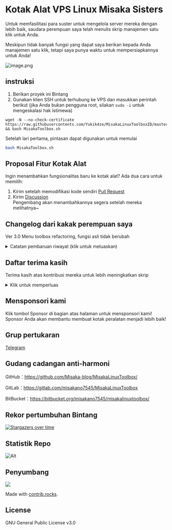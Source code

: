 # Kotak Alat VPS Linux Misaka Sisters

Untuk memfasilitasi para suster untuk mengelola server mereka dengan lebih baik, saudara perempuan saya telah menulis skrip manajemen satu klik untuk Anda.

Meskipun tidak banyak fungsi yang dapat saya berikan kepada Anda manajemen satu klik, tetapi saya punya waktu untuk mempersiapkannya untuk Anda!

![image.png](https://s2.loli.net/2021/12/26/WkiwbdExvnGAXCh.png)

## instruksi

1. Berikan proyek ini Bintang 
2. Gunakan klien SSH untuk terhubung ke VPS dan masukkan perintah berikut (jika Anda bukan pengguna root, silakan `sudo -i` untuk mengeskalasi hak istimewa)

```shell
wget -N --no-check-certificate https://raw.githubusercontents.com/Yukik4ze/MisakaLinuxToolboxID/master/MisakaToolbox.sh && bash MisakaToolbox.sh
```

Setelah lari pertama, pintasan dapat digunakan untuk memulai
```bash
bash MisakaToolbox.sh
```

## Proposal Fitur Kotak Alat

Ingin menambahkan fungsionalitas baru ke kotak alat? Ada dua cara untuk memilih:
1. Kirim setelah memodifikasi kode sendiri [Pull Request](https://github.com/Misaka-blog/MisakaLinuxToolbox/pulls)
2. Kirim [Discussion](https://github.com/Misaka-blog/MisakaLinuxToolbox/discussions/20)  
Pengembang akan menambahkannya segera setelah mereka melihatnya~

## Changelog dari kakak perempuan saya

Ver 3.0 Menu toolbox refactoring, fungsi asli tidak berubah

<details>
    <summary>Catatan pembaruan riwayat (klik untuk meluaskan)</summary>
    
Ver 2.1.9 Menambahkan Skrip X-ui Modifikasi Misaka

Ver 2.1.8 Menambahkan opsi bahasa Mandarin dan skrip sumber satu klik
    
Script Misaka-WARP ditambahkan ke Ver 2.1.7 WARP

Ver 2.1.6 Menambahkan skrip Ngrok

Ver 2.1.5 Menambahkan opsi untuk melepaskan semua port jaringan VPS

Ver 2.1.4 Memodifikasi sumber pembaruan ke GitLab untuk menghindari larangan GitHub yang tidak masuk akal

Ver 2.1.3 Mengganti skripnya dengan versi blog Misaka yang diperbaiki karena lompatan jaringan

Ver 2.1.2 Menambahkan skrip satu klik CloudFlare Argo Tunnel

Ver 2.1.1 Menambahkan skrip tes misakabench

Ver 2.1.0 Selamat Tahun Baru 2022! Menambahkan panel V2ray.Fun, skrip terintegrasi untuk memodifikasi root + kata sandi

Ver 2.0.9 Menambahkan panel Trojan, skrip buka kunci streaming warp fscarmen

Ver 2.0.8 Menambahkan panel Qinglong untuk memperbaiki masalah bahwa sistem Debian murni tidak dapat memperoleh alamat IP VPS

Ver 2.0.7 Menambahkan statistik pada jumlah skrip yang dijalankan, skrip versi warp docker fscarmen

Ver 2.0.6 Menambahkan opsi sistem DD (opsi hanya ditampilkan di KVM VPS)

Ver 2.0.5 Menambahkan skrip WARP dari penulis yang berbeda untuk memberi pengguna lebih banyak pilihan. Tambahkan solusi jaringan Deji DiG9

Ver 2.0.4 Menambahkan skrip ShadowSocks, BBR mendukung IBM LinuxONE

Ver 2.0.3.1 Memecahkan masalah perbaikan modul BBR dan TUN OpenVZ

Ver 2.0.3 Mengoptimalkan mekanisme penilaian sistem dan menambahkan skrip aplikasi sertifikat Acme.sh dari blog ini

Ver 2.0.2 Menghapus skrip Pagoda Happy Edition dan mengoptimalkan aturan penilaian BBR

Ver 2.0.1 Menambahkan beberapa skrip uji VPS

Skrip refactoring Ver 2.0, untuk detailnya, lihat peta pikiran proyek Github

Ver 1.4.5 Menambahkan menonaktifkan firewall bawaan sistem Oracle, Acme.sh, dan skrip manajemen tugas latar belakang Layar

Ver 1.4.4 Meminta informasi VPS di menu utama, dan menambahkan skrip untuk menyebarkan Telegram MTProxy

Ver 1.4.3 Perbarui skrip v2 dari bos hijk untuk mendukung simpul pembuatan mesin dari IBM LinuxONE s390x

Ver 1.4.2 Perbarui skrip untuk memperbaiki masalah yang jsdelivr tidak dapat diuraikan

Ver 1.4.1 Perbaikan bug kecil tentang menambahkan probe tetapi tidak menambahkannya ke menu

Ver 1.4: Tambahkan dan ubah nama host, dan ubah beberapa masalah kecil

Ver 1.3: Tambahkan manajemen dan klien probe ServerStatus-Horatu Cola

Ver 1.2: Tambahkan deteksi media streaming, tiga skrip uji kecepatan jaringan

Ver 1.1: Tambahkan BBR dan Pagoda Happy Edition, skrip instalasi Docker
</details>

## Daftar terima kasih

Terima kasih atas kontribusi mereka untuk lebih meningkatkan skrip
<details>
    <summary>Klik untuk memperluas</summary>

BBR(KVM)：https://github.com/ylx2016/Linux-NetSpeed

BBR(OpenVZ)：https://github.com/mzz2017/lkl-haproxy/

Skenario WARP：https://github.com/fscarmen/warp

Pagoda Edisi Internasional（aapanel）：https://www.aapanel.com/

X-ui: https://github.com/vaxilu/x-ui

Aria2: https://github.com/P3TERX/aria2.sh

CyberPanel：https://cyberpanel.net/

Mack-a：https://github.com/mack-a/v2ray-agent

233boy：https://github.com/233boy/v2ray/wiki/V2Ray%E4%B8%80%E9%94%AE%E5%AE%89%E8%A3%85%E8%84%9A%E6%9C%AC

hijk：https://github.com/hijkpw/scripts

ShadowSocks: https://github.com/teddysun/shadowsocks_install/tree/master

bench.sh https://bench.sh

superbench https://github.com/oooldking/script

lemonbench https://blog.ilemonrain.com/linux/LemonBench.html

Deteksi streaming：https://github.com/lmc999/RegionRestrictionCheck

Tiga tes kecepatan jaringan：https://github.com/ernisn/superspeed/

Panel Nezha：https://github.com/naiba/nezha

ServerStartus-Horatu Cola：https://github.com/cokemine/ServerStatus-Hotaru

Sistem DD：https://www.cxthhhhh.com/network-reinstall-system-modify

Panel Qinglong：https://github.com/whyour/qinglong

Ubah bahasa sistem：https://github.com/johnrosen1/vpstoolbox
</details>  

## Mensponsori kami

Klik tombol Sponsor di bagian atas halaman untuk mensponsori kami!  
Sponsor Anda akan membantu membuat kotak peralatan menjadi lebih baik!

## Grup pertukaran
[Telegram](https://t.me/misakanetcn)

## Gudang cadangan anti-harmoni

GitHub：https://github.com/Misaka-blog/MisakaLinuxToolbox/

GitLab：https://gitlab.com/misakano7545/MisakaLinuxToolbox

BitBucket：https://bitbucket.org/misakano7545/misakalinuxtoolbox/
## Rekor pertumbuhan Bintang

[![Stargazers over time](https://starchart.cc/Misaka-blog/MisakaLinuxToolbox.svg)](https://starchart.cc/Misaka-blog/MisakaLinuxToolbox)

## Statistik Repo
![Alt](https://repobeats.axiom.co/api/embed/2512c745cf3ee94ad15c8e8ada474469e081f1c4.svg "Repobeats analytics image")

## Penyumbang
<a href="https://github.com/Yukik4ze/MisakaLinuxToolboxID/graphs/contributors">
  <img src="https://contrib.rocks/image?repo=Yukik4ze/MisakaLinuxToolboxID" />
</a>

Made with [contrib.rocks](https://contrib.rocks).
## License
GNU General Public License v3.0  
